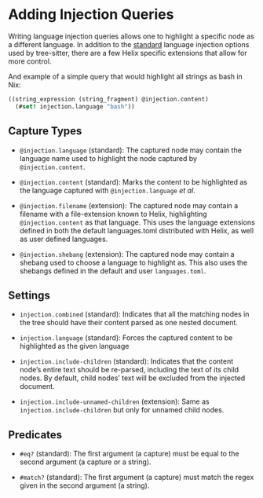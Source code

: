 # Adding Injection Queries

Writing language injection queries allows one to highlight a specific node as a different language.
In addition to the [standard](upstream-docs) language injection options used by tree-sitter, there
are a few Helix specific extensions that allow for more control.

And example of a simple query that would highlight all strings as bash in Nix:
```scm
((string_expression (string_fragment) @injection.content)
  (#set! injection.language "bash"))
```

## Capture Types

- `@injection.language` (standard):
The captured node may contain the language name used to highlight the node captured by
`@injection.content`.

- `@injection.content` (standard):
Marks the content to be highlighted as the language captured with `@injection.language` _et al_.

- `@injection.filename` (extension):
The captured node may contain a filename with a file-extension known to Helix,
highlighting `@injection.content` as that language. This uses the language extensions defined in
both the default languages.toml distributed with Helix, as well as user defined languages.

- `@injection.shebang` (extension):
The captured node may contain a shebang used to choose a language to highlight as. This also uses
the shebangs defined in the default and user `languages.toml`.

## Settings

- `injection.combined` (standard):
Indicates that all the matching nodes in the tree should have their content parsed as one
nested document.

- `injection.language` (standard):
Forces the captured content to be highlighted as the given language

- `injection.include-children` (standard):
Indicates that the content node’s entire text should be re-parsed, including the text of its child
nodes. By default, child nodes’ text will be excluded from the injected document.

- `injection.include-unnamed-children` (extension):
Same as `injection.include-children` but only for unnamed child nodes.

## Predicates

- `#eq?` (standard):
The first argument (a capture) must be equal to the second argument
(a capture or a string).

- `#match?` (standard):
The first argument (a capture) must match the regex given in the
second argument (a string).

[upstream-docs]: http://tree-sitter.github.io/tree-sitter/syntax-highlighting#language-injection
